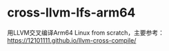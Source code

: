 # cross-llvm-lfs-arm64
用LLVM交叉编译Arm64 Linux from scratch，主要参考：https://12101111.github.io/llvm-cross-compile/
